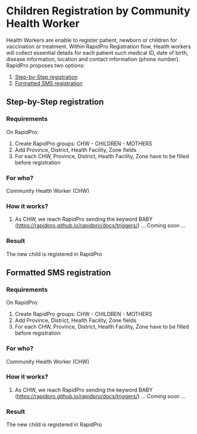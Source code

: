 # Children Registration by Community Health Worker

Health Workers are enable to register patient, newborn or children for vaccination or treatment. Within RapidPro Registration flow, Health workers will collect essential details for each patient such medical ID, date of birth, disease information, location and contact information (phone number). RapidPro proposes two options: 
1. [Step-by-Step registration](#step-by-step-registration)
2. [Formatted SMS registration](#formatted-sms-registration)

## Step-by-Step registration

### Requirements
On RapidPro:
1. Create RapidPro groups: CHW - CHILDREN - MOTHERS
2. Add Province, District, Health Facility, Zone fields
3. For each CHW, Province, District, Health Facility, Zone have to be filled before registration

### For who?
Community Health Worker (CHW)

### How it works?
1. As CHW, we reach RapidPro sending the keyword BABY (https://rapidpro.github.io/rapidpro/docs/triggers/)
...
Coming soon
...

### Result
The new child is registered in RapidPro

## Formatted SMS registration

### Requirements
On RapidPro:
1. Create RapidPro groups: CHW - CHILDREN - MOTHERS
2. Add Province, District, Health Facility, Zone fields
3. For each CHW, Province, District, Health Facility, Zone have to be filled before registration

### For who?
Community Health Worker (CHW)

### How it works?
1. As CHW, we reach RapidPro sending the keyword BABY (https://rapidpro.github.io/rapidpro/docs/triggers/)
...
Coming soon
...

### Result
The new child is registered in RapidPro
